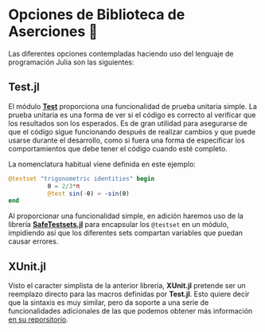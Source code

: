 # Opciones de Biblioteca de Aserciones 📓

Las diferentes opciones contempladas haciendo uso del lenguaje de programación Julia son las siguientes:

## Test.jl

El módulo [**Test**](https://docs.julialang.org/en/v1/stdlib/Test/) proporciona una funcionalidad de prueba unitaria simple. La prueba unitaria es una forma de ver si el código es correcto al verificar que los resultados son los esperados. Es de gran utilidad para asegurarse de que el código sigue funcionando después de realizar cambios y que puede usarse durante el desarrollo, como si fuera una forma de especificar los comportamientos que debe tener el código cuando esté completo.

La nomenclatura habitual viene definida en este ejemplo:

```julia
@testset "trigonometric identities" begin
           θ = 2/3*π
           @test sin(-θ) ≈ -sin(θ)
end
```

Al proporcionar una funcionalidad simple, en adición haremos uso de la librería [**SafeTestsets.jl**](https://github.com/YingboMa/SafeTestsets.jl) para encapsular los `@testset` en un módulo, impidiendo así que los diferentes sets compartan variables que puedan causar errores.

## XUnit.jl
Visto el caracter simplista de la anterior librería, **XUnit.jl** pretende ser un reemplazo directo para las macros definidas por **Test.jl**. Esto quiere decir que la sintaxis es muy similar, pero da soporte a una serie de funcionalidades adicionales de las que podemos obtener más información [en su reporsitorio](https://github.com/RelationalAI-oss/XUnit.jl).
